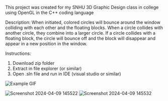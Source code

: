 This project was created for my SNHU 3D Graphic Design class in college using OpenGL in the C++ coding language

Description:
When initiated, colored circles will bounce around the window colliding with each other and the floating blocks. When a circle collides with another circle, they combine into a larger circle. If a circle collides with a floating block, the circle will bounce off and the block will disappear and appear in a new position in the window. 

Instructions:
1. Download zip folder
2. Extract in file explorer (or similar)
3. Open .sln file and run in IDE (visual studio or similar)

![Example GIF]([https://i.imgur.com/example.gif](https://imgur.com/a/EFYFAhA))


![Screenshot 2024-04-09 145522](https://github.com/ErikSierra/2D-animation/assets/120680439/4509d256-fe16-4a51-94ab-56eee48bf8e4)
![Screenshot 2024-04-09 145532](https://github.com/ErikSierra/2D-animation/assets/120680439/97c83405-e5b5-49e2-9534-7f375dfdd3f6)

